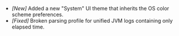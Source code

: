 * _[New]_ Added a new "System" UI theme that inherits the OS color scheme preferences.  
* _[Fixed]_ Broken parsing profile for unified JVM logs containing only elapsed time.  